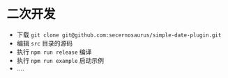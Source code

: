# 二次开发

- 下载 `git clone git@github.com:secernosaurus/simple-date-plugin.git`
- 编辑 `src` 目录的源码
- 执行 `npm run release` 编译
- 执行 `npm run example` 启动示例
- ....

